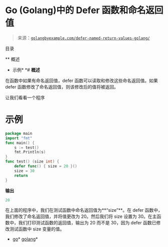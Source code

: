 <!--yml

类别：未分类

日期：2024-10-13 06:27:19

-->

# Go (Golang)中的 Defer 函数和命名返回值

> 来源：[`golangbyexample.com/defer-named-return-values-golang/`](https://golangbyexample.com/defer-named-return-values-golang/)

目录

**   概述

+   示例*  *# **概述**

在函数中如果有命名返回值，defer 函数可以读取和修改这些命名返回值。如果 defer 函数修改了命名返回值，则该修改后的值将被返回。

让我们看看一个程序

# **示例**

```go
package main
import "fmt"
func main() {
    s := test()
    fmt.Println(s)
}
func test() (size int) {
    defer func() { size = 20 }()
    size = 30
    return
}
```

**输出**

```go
20
```

在上面的程序中，我们在测试函数中命名返回值为**“size”**。在 defer 函数中，我们修改了命名返回值，并将值更改为 20。然后我们将 size 设置为 30。在主函数中，我们打印测试函数的返回值，输出为 20 而不是 30，因为 defer 函数已修改测试函数中 size 变量的值。

+   [go](https://golangbyexample.com/tag/go/)*   [golang](https://golangbyexample.com/tag/golang/)*
